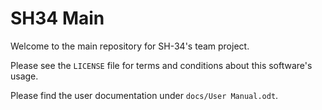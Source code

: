 # SH34 Main

Welcome to the main repository for SH-34's team project.

Please see the `LICENSE` file for terms and conditions about this software's usage.

Please find the user documentation under `docs/User Manual.odt`.

